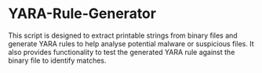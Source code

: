 # YARA-Rule-Generator
This script is designed to extract printable strings from binary files and generate YARA rules to help analyse potential malware or suspicious files. It also provides functionality to test the generated YARA rule against the binary file to identify matches.
